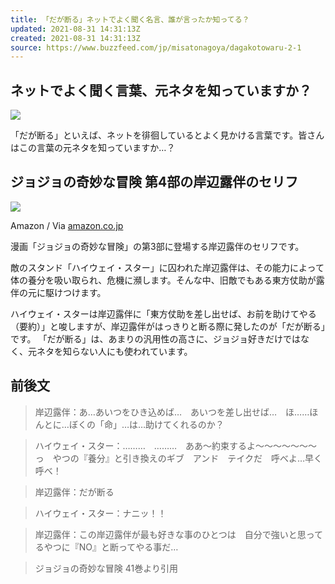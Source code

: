 ```yaml
---
title: 「だが断る」ネットでよく聞く名言、誰が言ったか知ってる？
updated: 2021-08-31 14:31:13Z
created: 2021-08-31 14:31:13Z
source: https://www.buzzfeed.com/jp/misatonagoya/dagakotowaru-2-1
---
```


##   ネットでよく聞く言葉、元ネタを知っていますか？

 ![](https://img.buzzfeed.com/buzzfeed-static/static/2020-12/24/9/asset/92a0d962fe43/sub-buzz-10783-1608801246-3.jpg?crop=1000%3A554%3B0%2C120&downsize=700%3A%2A&output-quality=auto&output-format=auto)

「だが断る」といえば、ネットを徘徊しているとよく見かける言葉です。皆さんはこの言葉の元ネタを知っていますか…？

##   ジョジョの奇妙な冒険 第4部の岸辺露伴のセリフ

 ![](https://img.buzzfeed.com/buzzfeed-static/static/2020-12/24/9/asset/0d7df273f391/sub-buzz-10753-1608801323-15.png?downsize=700%3A%2A&output-quality=auto&output-format=auto)

  Amazon / Via [amazon.co.jp](https://www.amazon.co.jp/dp/B009LHC4MU/ref=cm_sw_r_tw_dp_x_SSf5FbAZ5AX71)

漫画「ジョジョの奇妙な冒険」の第3部に登場する岸辺露伴のセリフです。

敵のスタンド「ハイウェイ・スター」に囚われた岸辺露伴は、その能力によって体の養分を吸い取られ、危機に瀕します。そんな中、旧敵でもある東方仗助が露伴の元に駆けつけます。

ハイウェイ・スターは岸辺露伴に「東方仗助を差し出せば、お前を助けてやる（要約）」と唆しますが、岸辺露伴がはっきりと断る際に発したのが「だが断る」です。
「だが断る」は、あまりの汎用性の高さに、ジョジョ好きだけではなく、元ネタを知らない人にも使われています。

##   前後文

> 岸辺露伴：あ…あいつをひき込めば…　あいつを差し出せば…　ほ……ほんとに…ぼくの「命」…は…助けてくれるのか？

> ハイウェイ・スター：………　………　ああ～約束するよ〜〜〜〜〜〜〜っ　やつの『養分』と引き換えのギブ　アンド　テイクだ　呼べよ…早く呼べ！

> 岸辺露伴：だが断る

> ハイウェイ・スター：ナニッ！！

> 岸辺露伴：この岸辺露伴が最も好きな事のひとつは　自分で強いと思ってるやつに『NO』と断ってやる事だ…

> ジョジョの奇妙な冒険 41巻より引用